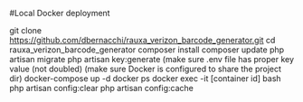 #Local Docker deployment

git clone https://github.com/dbernacchi/rauxa_verizon_barcode_generator.git
cd rauxa_verizon_barcode_generator
composer install
composer update
php artisan migrate
php artisan key:generate
(make sure .env file has proper key value (not doubled)
(make sure Docker is configured to share the project dir)
docker-compose up -d
docker ps
docker exec -it [container id] bash
php artisan config:clear
php artisan config:cache
